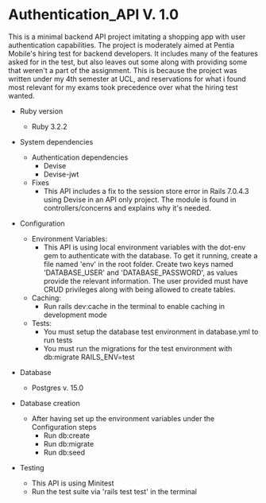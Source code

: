 # Authentication_API V. 1.0
This is a minimal backend API project imitating a shopping app with user authentication capabilities. 
The project is moderately aimed at Pentia Mobile's hiring test for backend developers. It includes many of the features asked for in the test, but also leaves out some along with providing some that weren't a part of the assignment.
This is because the project was written under my 4th semester at UCL, and reservations for what i found most relevant for my exams took precedence over what the hiring test wanted.

* Ruby version
  * Ruby 3.2.2

* System dependencies
  * Authentication dependencies
    * Devise
    * Devise-jwt
  * Fixes
    * This API includes a fix to the session store error in Rails 7.0.4.3 using Devise in an API only project. The module is found in controllers/concerns and explains why it's needed.

* Configuration
  * Environment Variables:
    * This API is using local environment variables with the dot-env gem to authenticate with the database.
      To get it running, create a file named 'env' in the root folder.
      Create two keys named 'DATABASE_USER' and 'DATABASE_PASSWORD', as values provide the relevant information. The user provided must have CRUD privileges along with being allowed to create tables.
  * Caching:
    * Run rails dev:cache in the terminal to enable caching in development mode
  * Tests:
    * You must setup the database test environment in database.yml to run tests
    * You must run the migrations for the test environment with db:migrate RAILS_ENV=test

* Database
  * Postgres v. 15.0

* Database creation
  * After having set up the environment variables under the Configuration steps
    * Run db:create
    * Run db:migrate
    * Run db:seed

* Testing
  * This API is using Minitest
  * Run the test suite via 'rails test test' in the terminal
